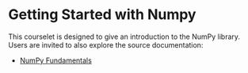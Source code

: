 # Getting Started with Numpy

This courselet is designed to give an introduction to the NumPy library. Users are invited to also explore the source documentation:

- [NumPy Fundamentals](https://numpy.org/doc/stable/user/basics.html)
